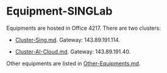 # Equipment-SINGLab

Equipments are hosted in Office 4217. There are two clusters:

* [Cluster-Sing.md](https://github.com/HKUST-SING/Equipment-SINGLab/blob/master/Cluster-Sing.md). Gateway: 143.89.191.114.

* [Cluster-AI-Cloud.md](https://github.com/HKUST-SING/Equipment-SINGLab/blob/master/Cluster-AI-Cloud.md). Gateway: 143.89.191.40.

Other equipments are listed in [Other-Equipments.md](https://github.com/HKUST-SING/Equipment-SINGLab/blob/master/Other-Equipments.md).
